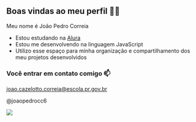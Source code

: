 ## Boas vindas ao meu perfil 🖤🤍

Meu nome é João Pedro Correia

- Estou estudando na [Alura](https://www.alura.com.br/)
- Estou me desenvolvendo na linguagem JavaScript
- Utilizo esse espaço para minha organização e compartilhamento dos meu projetos desenvolvidos

### Você entrar em contato comigo 📫

joao.cazelotto.correia@escola.pr.gov.br

@joaopedrocc6

![](https://media1.tenor.com/m/fXfaqPLEnWIAAAAd/escorregando-yuri-alberto.gif)
